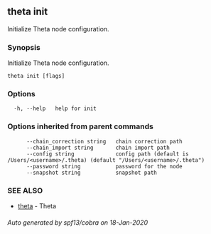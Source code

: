 ## theta init

Initialize Theta node configuration.

### Synopsis

Initialize Theta node configuration.

```
theta init [flags]
```

### Options

```
  -h, --help   help for init
```

### Options inherited from parent commands

```
      --chain_correction string   chain correction path
      --chain_import string       chain import path
      --config string             config path (default is /Users/<username>/.theta) (default "/Users/<username>/.theta")
      --password string           password for the node
      --snapshot string           snapshot path
```

### SEE ALSO

* [theta](theta.md)	 - Theta

###### Auto generated by spf13/cobra on 18-Jan-2020
